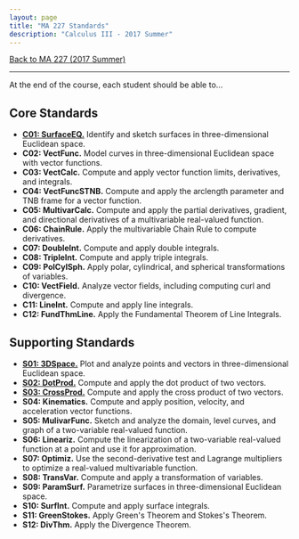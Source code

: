 ```yaml
---
layout: page
title: "MA 227 Standards"
description: "Calculus III - 2017 Summer"
---
```


[Back to MA 227 (2017 Summer)](..)

---

At the end of the course, each student should be able to...

## Core Standards

- [**C01: SurfaceEQ.**](c01)
  Identify and sketch surfaces in three-dimensional Euclidean space.
- **C02: VectFunc.**
  Model curves in three-dimensional Euclidean space with vector functions.
- **C03: VectCalc.**
  Compute and apply vector function limits, derivatives, and integrals.
- **C04: VectFuncSTNB.**
  Compute and apply the arclength parameter and TNB frame for a vector
  function.
- **C05: MultivarCalc.**
  Compute and apply the partial derivatives, gradient, and directional
  derivatives of a multivariable real-valued function.
- **C06: ChainRule.**
  Apply the multivariable Chain Rule to compute derivatives.
- **C07: DoubleInt.**
  Compute and apply double integrals.
- **C08: TripleInt.**
  Compute and apply triple integrals.
- **C09: PolCylSph.**
  Apply polar, cylindrical, and spherical transformations of variables.
- **C10: VectField.**
  Analyze vector fields, including computing curl and divergence.
- **C11: LineInt.**
  Compute and apply line integrals.
- **C12: FundThmLine.**
  Apply the Fundamental Theorem of Line Integrals.

## Supporting Standards

- [**S01: 3DSpace.**](s01)
  Plot and analyze points and vectors in three-dimensional Euclidean space.
- [**S02: DotProd.**](s02)
  Compute and apply the dot product of two vectors.
- [**S03: CrossProd.**](s03)
  Compute and apply the cross product of two vectors.
- **S04: Kinematics.**
  Compute and apply position, velocity, and acceleration vector functions.
- **S05: MulivarFunc.**
  Sketch and analyze the domain, level curves, and graph of a two-variable
  real-valued function.
- **S06: Lineariz.**
  Compute the linearization of a two-variable real-valued function at a
  point and use it for approximation.
- **S07: Optimiz.**
  Use the second-derivative test and Lagrange multipliers to optimize a
  real-valued multivariable function.
- **S08: TransVar.**
  Compute and apply a transformation of variables.
- **S09: ParamSurf.**
  Parametrize surfaces in three-dimensional Euclidean space.
- **S10: SurfInt.**
  Compute and apply surface integrals.
- **S11: GreenStokes.**
  Apply Green's Theorem and Stokes's Theorem.
- **S12: DivThm.**
  Apply the Divergence Theorem.
